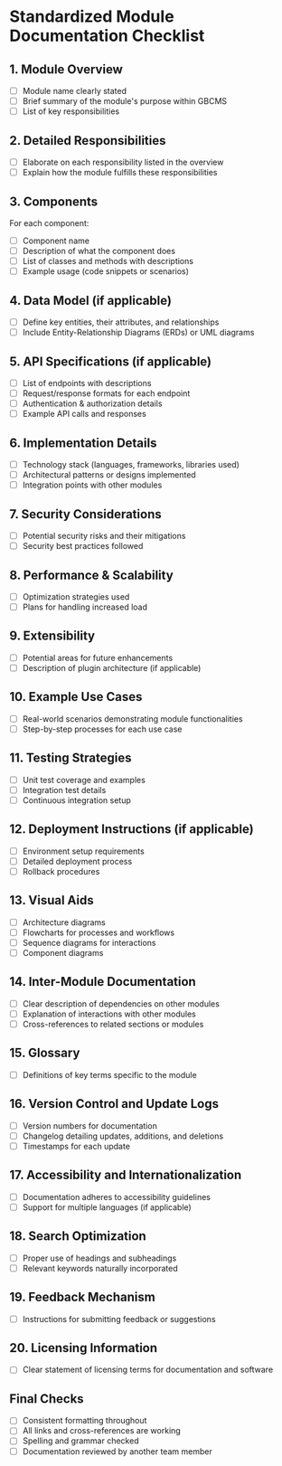 # Standardized Module Documentation Checklist

## 1. Module Overview
- [ ] Module name clearly stated
- [ ] Brief summary of the module's purpose within GBCMS
- [ ] List of key responsibilities

## 2. Detailed Responsibilities
- [ ] Elaborate on each responsibility listed in the overview
- [ ] Explain how the module fulfills these responsibilities

## 3. Components
For each component:
- [ ] Component name
- [ ] Description of what the component does
- [ ] List of classes and methods with descriptions
- [ ] Example usage (code snippets or scenarios)

## 4. Data Model (if applicable)
- [ ] Define key entities, their attributes, and relationships
- [ ] Include Entity-Relationship Diagrams (ERDs) or UML diagrams

## 5. API Specifications (if applicable)
- [ ] List of endpoints with descriptions
- [ ] Request/response formats for each endpoint
- [ ] Authentication & authorization details
- [ ] Example API calls and responses

## 6. Implementation Details
- [ ] Technology stack (languages, frameworks, libraries used)
- [ ] Architectural patterns or designs implemented
- [ ] Integration points with other modules

## 7. Security Considerations
- [ ] Potential security risks and their mitigations
- [ ] Security best practices followed

## 8. Performance & Scalability
- [ ] Optimization strategies used
- [ ] Plans for handling increased load

## 9. Extensibility
- [ ] Potential areas for future enhancements
- [ ] Description of plugin architecture (if applicable)

## 10. Example Use Cases
- [ ] Real-world scenarios demonstrating module functionalities
- [ ] Step-by-step processes for each use case

## 11. Testing Strategies
- [ ] Unit test coverage and examples
- [ ] Integration test details
- [ ] Continuous integration setup

## 12. Deployment Instructions (if applicable)
- [ ] Environment setup requirements
- [ ] Detailed deployment process
- [ ] Rollback procedures

## 13. Visual Aids
- [ ] Architecture diagrams
- [ ] Flowcharts for processes and workflows
- [ ] Sequence diagrams for interactions
- [ ] Component diagrams

## 14. Inter-Module Documentation
- [ ] Clear description of dependencies on other modules
- [ ] Explanation of interactions with other modules
- [ ] Cross-references to related sections or modules

## 15. Glossary
- [ ] Definitions of key terms specific to the module

## 16. Version Control and Update Logs
- [ ] Version numbers for documentation
- [ ] Changelog detailing updates, additions, and deletions
- [ ] Timestamps for each update

## 17. Accessibility and Internationalization
- [ ] Documentation adheres to accessibility guidelines
- [ ] Support for multiple languages (if applicable)

## 18. Search Optimization
- [ ] Proper use of headings and subheadings
- [ ] Relevant keywords naturally incorporated

## 19. Feedback Mechanism
- [ ] Instructions for submitting feedback or suggestions

## 20. Licensing Information
- [ ] Clear statement of licensing terms for documentation and software

## Final Checks
- [ ] Consistent formatting throughout
- [ ] All links and cross-references are working
- [ ] Spelling and grammar checked
- [ ] Documentation reviewed by another team member
